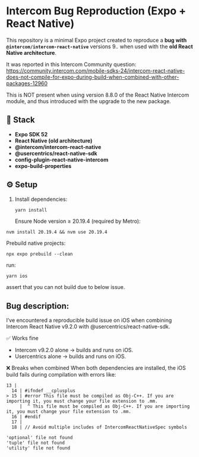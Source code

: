 # Intercom Bug Reproduction (Expo + React Native)

This repository is a minimal Expo project created to reproduce a **bug with `@intercom/intercom-react-native`** versions 9.*.* when used with the **old React Native architecture**.

It was reported in this Intercom Community question: https://community.intercom.com/mobile-sdks-24/intercom-react-native-does-not-compile-for-expo-during-build-when-combined-with-other-packages-12960

This is NOT present when using version 8.8.0 of the React Native Intercom module, and thus introduced with the upgrade to the new package.
## 🧱 Stack

- **Expo SDK 52**
- **React Native (old architecture)**
- **@intercom/intercom-react-native**
- **@usercentrics/react-native-sdk**
- **config-plugin-react-native-intercom**
- **expo-build-properties**

## ⚙️ Setup

1. Install dependencies:
   ```bash
   yarn install
   ```
   Ensure Node version ≥ 20.19.4 (required by Metro):

```
nvm install 20.19.4 && nvm use 20.19.4

```

Prebuild native projects:

```
npx expo prebuild --clean

```

run:

```
yarn ios

```
assert that you can not build due to below issue.

## Bug description:

I’ve encountered a reproducible build issue on iOS when combining Intercom React Native v9.2.0 with @usercentrics/react-native-sdk.

✅ Works fine

- Intercom v9.2.0 alone → builds and runs on iOS.
- Usercentrics alone → builds and runs on iOS.

❌ Breaks when combined
When both dependencies are installed, the iOS build fails during compilation with errors like:

```
13 |
  14 | #ifndef __cplusplus
> 15 | #error This file must be compiled as Obj-C++. If you are importing it, you must change your file extension to .mm.
     |  ^ This file must be compiled as Obj-C++. If you are importing it, you must change your file extension to .mm.
  16 | #endif
  17 |
  18 | // Avoid multiple includes of IntercomReactNativeSpec symbols
```

```
'optional' file not found
'tuple' file not found
'utility' file not found
```
